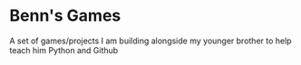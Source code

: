 # Benn's Games
A set of games/projects I am building alongside my younger brother to help teach him Python and Github
